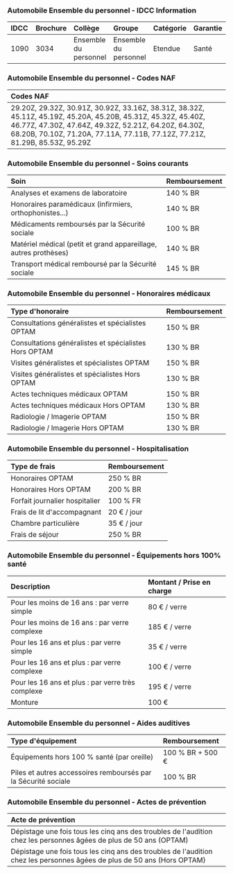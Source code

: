 ### Automobile Ensemble du personnel - IDCC Information

| IDCC | Brochure | Collège               | Groupe                | Catégorie | Garantie |
| :--- | :------- | :-------------------- | :-------------------- | :-------- | :------- |
| 1090 | 3034     | Ensemble du personnel | Ensemble du personnel | Etendue   | Santé    |

### Automobile Ensemble du personnel - Codes NAF

| Codes NAF                                                                                                                                                                                                                                              |
| :----------------------------------------------------------------------------------------------------------------------------------------------------------------------------------------------------------------------------------------------------- |
| 29.20Z, 29.32Z, 30.91Z, 30.92Z, 33.16Z, 38.31Z, 38.32Z, 45.11Z, 45.19Z, 45.20A, 45.20B, 45.31Z, 45.32Z, 45.40Z, 46.77Z, 47.30Z, 47.64Z, 49.32Z, 52.21Z, 64.20Z, 64.30Z, 68.20B, 70.10Z, 71.20A, 77.11A, 77.11B, 77.12Z, 77.21Z, 81.29B, 85.53Z, 95.29Z |

### Automobile Ensemble du personnel - Soins courants

| Soin                                                             | Remboursement |
| :--------------------------------------------------------------- | :------------ |
| Analyses et examens de laboratoire                               | 140 % BR      |
| Honoraires paramédicaux (infirmiers, orthophonistes...)          | 140 % BR      |
| Médicaments remboursés par la Sécurité sociale                   | 100 % BR      |
| Matériel médical (petit et grand appareillage, autres prothèses) | 140 % BR      |
| Transport médical remboursé par la Sécurité sociale              | 145 % BR      |

### Automobile Ensemble du personnel - Honoraires médicaux

| Type d'honoraire                                      | Remboursement |
| :---------------------------------------------------- | :------------ |
| Consultations généralistes et spécialistes OPTAM      | 150 % BR      |
| Consultations généralistes et spécialistes Hors OPTAM | 130 % BR      |
| Visites généralistes et spécialistes OPTAM            | 150 % BR      |
| Visites généralistes et spécialistes Hors OPTAM       | 130 % BR      |
| Actes techniques médicaux OPTAM                       | 150 % BR      |
| Actes techniques médicaux Hors OPTAM                  | 130 % BR      |
| Radiologie / Imagerie OPTAM                           | 150 % BR      |
| Radiologie / Imagerie Hors OPTAM                      | 130 % BR      |

### Automobile Ensemble du personnel - Hospitalisation

| Type de frais                  | Remboursement |
| :----------------------------- | :------------ |
| Honoraires OPTAM               | 250 % BR      |
| Honoraires Hors OPTAM          | 200 % BR      |
| Forfait journalier hospitalier | 100 % FR      |
| Frais de lit d'accompagnant    | 20 € / jour   |
| Chambre particulière           | 35 € / jour   |
| Frais de séjour                | 250 % BR      |

### Automobile Ensemble du personnel - Équipements hors 100% santé

| Description                                       | Montant / Prise en charge |
| :------------------------------------------------ | :------------------------ |
| Pour les moins de 16 ans : par verre simple       | 80 € / verre              |
| Pour les moins de 16 ans : par verre complexe     | 185 € / verre             |
| Pour les 16 ans et plus : par verre simple        | 35 € / verre              |
| Pour les 16 ans et plus : par verre complexe      | 100 € / verre             |
| Pour les 16 ans et plus : par verre très complexe | 195 € / verre             |
| Monture                                           | 100 €                     |

### Automobile Ensemble du personnel - Aides auditives

| Type d'équipement                                              | Remboursement    |
| :------------------------------------------------------------- | :--------------- |
| Équipements hors 100 % santé (par oreille)                     | 100 % BR + 500 € |
| Piles et autres accessoires remboursés par la Sécurité sociale | 100 % BR         |

### Automobile Ensemble du personnel - Actes de prévention

| Acte de prévention                                                                                                      |
| :---------------------------------------------------------------------------------------------------------------------- |
| Dépistage une fois tous les cinq ans des troubles de l'audition chez les personnes âgées de plus de 50 ans (OPTAM)      |
| Dépistage une fois tous les cinq ans des troubles de l'audition chez les personnes âgées de plus de 50 ans (Hors OPTAM) |